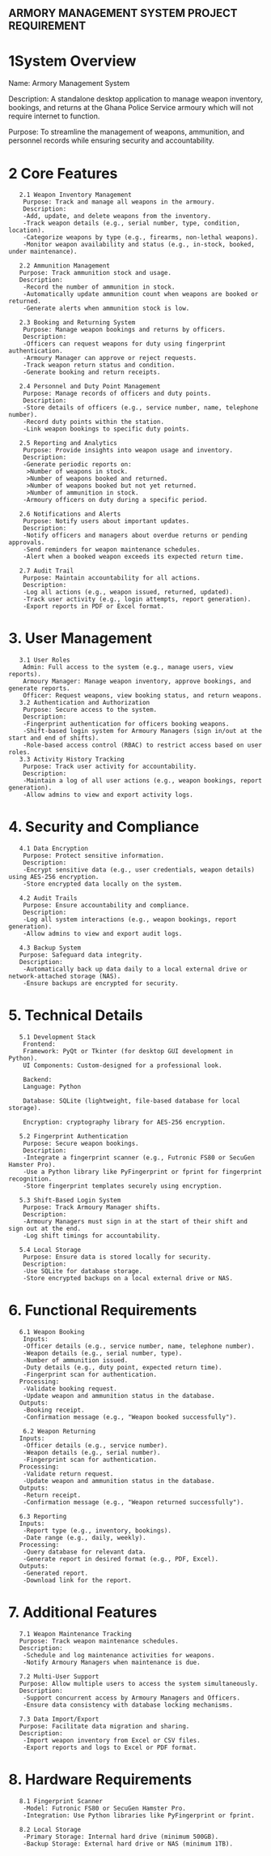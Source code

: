 ## ARMORY MANAGEMENT SYSTEM PROJECT REQUIREMENT
# 1System Overview
Name: Armory Management System

Description: A standalone desktop application to manage weapon inventory, bookings, and returns at the Ghana Police Service armoury which will not require internet to function.

Purpose: To streamline the management of weapons, ammunition, and personnel records while ensuring security and accountability.

# 2 Core Features
       2.1 Weapon Inventory Management
        Purpose: Track and manage all weapons in the armoury.
        Description:
        -Add, update, and delete weapons from the inventory.
        -Track weapon details (e.g., serial number, type, condition, location).
        -Categorize weapons by type (e.g., firearms, non-lethal weapons).
        -Monitor weapon availability and status (e.g., in-stock, booked, under maintenance).
       
       2.2 Ammunition Management
       Purpose: Track ammunition stock and usage.
       Description:
        -Record the number of ammunition in stock.
        -Automatically update ammunition count when weapons are booked or returned.
        -Generate alerts when ammunition stock is low.

       2.3 Booking and Returning System
        Purpose: Manage weapon bookings and returns by officers.
        Description:
        -Officers can request weapons for duty using fingerprint authentication.
        -Armoury Manager can approve or reject requests.
        -Track weapon return status and condition.
        -Generate booking and return receipts.

       2.4 Personnel and Duty Point Management
        Purpose: Manage records of officers and duty points.
        Description:
        -Store details of officers (e.g., service number, name, telephone number).
        -Record duty points within the station.
        -Link weapon bookings to specific duty points.

       2.5 Reporting and Analytics
        Purpose: Provide insights into weapon usage and inventory.
        Description:
        -Generate periodic reports on:
         >Number of weapons in stock.
         >Number of weapons booked and returned.
         >Number of weapons booked but not yet returned.
         >Number of ammunition in stock.
        -Armoury officers on duty during a specific period.

       2.6 Notifications and Alerts
        Purpose: Notify users about important updates.
        Description:
        -Notify officers and managers about overdue returns or pending approvals.
        -Send reminders for weapon maintenance schedules.
        -Alert when a booked weapon exceeds its expected return time.

       2.7 Audit Trail
        Purpose: Maintain accountability for all actions.
        Description:
        -Log all actions (e.g., weapon issued, returned, updated).
        -Track user activity (e.g., login attempts, report generation).
        -Export reports in PDF or Excel format.
 
# 3. User Management
       3.1 User Roles
        Admin: Full access to the system (e.g., manage users, view reports).
        Armoury Manager: Manage weapon inventory, approve bookings, and generate reports.
        Officer: Request weapons, view booking status, and return weapons.
       3.2 Authentication and Authorization
        Purpose: Secure access to the system.
        Description:
        -Fingerprint authentication for officers booking weapons.
        -Shift-based login system for Armoury Managers (sign in/out at the start and end of shifts).
        -Role-based access control (RBAC) to restrict access based on user roles.
       3.3 Activity History Tracking
        Purpose: Track user activity for accountability.
        Description:
        -Maintain a log of all user actions (e.g., weapon bookings, report generation).
        -Allow admins to view and export activity logs.

# 4. Security and Compliance
       4.1 Data Encryption
        Purpose: Protect sensitive information.
        Description:
        -Encrypt sensitive data (e.g., user credentials, weapon details) using AES-256 encryption.
        -Store encrypted data locally on the system.
       
       4.2 Audit Trails
        Purpose: Ensure accountability and compliance.
        Description:
        -Log all system interactions (e.g., weapon bookings, report generation).
        -Allow admins to view and export audit logs.

       4.3 Backup System
       Purpose: Safeguard data integrity.
       Description:
        -Automatically back up data daily to a local external drive or network-attached storage (NAS).
        -Ensure backups are encrypted for security.

# 5. Technical Details
       5.1 Development Stack
        Frontend:
        Framework: PyQt or Tkinter (for desktop GUI development in Python).
        UI Components: Custom-designed for a professional look.

        Backend:
        Language: Python

        Database: SQLite (lightweight, file-based database for local storage).

        Encryption: cryptography library for AES-256 encryption.

       5.2 Fingerprint Authentication
        Purpose: Secure weapon bookings.
        Description:
        -Integrate a fingerprint scanner (e.g., Futronic FS80 or SecuGen Hamster Pro).
        -Use a Python library like PyFingerprint or fprint for fingerprint recognition.
        -Store fingerprint templates securely using encryption.

       5.3 Shift-Based Login System
        Purpose: Track Armoury Manager shifts.
        Description:
        -Armoury Managers must sign in at the start of their shift and sign out at the end.
        -Log shift timings for accountability.

       5.4 Local Storage
        Purpose: Ensure data is stored locally for security.
        Description:
        -Use SQLite for database storage.
        -Store encrypted backups on a local external drive or NAS.

# 6. Functional Requirements
       6.1 Weapon Booking
        Inputs:
        -Officer details (e.g., service number, name, telephone number).
        -Weapon details (e.g., serial number, type).
        -Number of ammunition issued.
        -Duty details (e.g., duty point, expected return time).
        -Fingerprint scan for authentication.
       Processing:
        -Validate booking request.
        -Update weapon and ammunition status in the database.
       Outputs:
        -Booking receipt.
        -Confirmation message (e.g., "Weapon booked successfully").

        6.2 Weapon Returning
       Inputs:
        -Officer details (e.g., service number).
        -Weapon details (e.g., serial number).
        -Fingerprint scan for authentication.
       Processing:
        -Validate return request.
        -Update weapon and ammunition status in the database.
       Outputs:
        -Return receipt.
        -Confirmation message (e.g., "Weapon returned successfully").

       6.3 Reporting
       Inputs:
        -Report type (e.g., inventory, bookings).
        -Date range (e.g., daily, weekly).
       Processing:
        -Query database for relevant data.
        -Generate report in desired format (e.g., PDF, Excel).
       Outputs:
        -Generated report.
        -Download link for the report.

# 7. Additional Features
       7.1 Weapon Maintenance Tracking
       Purpose: Track weapon maintenance schedules.
       Description:
        -Schedule and log maintenance activities for weapons.
        -Notify Armoury Managers when maintenance is due.
       
       7.2 Multi-User Support
       Purpose: Allow multiple users to access the system simultaneously.
       Description:
        -Support concurrent access by Armoury Managers and Officers.
        -Ensure data consistency with database locking mechanisms.

       7.3 Data Import/Export
       Purpose: Facilitate data migration and sharing.
       Description:
        -Import weapon inventory from Excel or CSV files.
        -Export reports and logs to Excel or PDF format.

# 8. Hardware Requirements
       8.1 Fingerprint Scanner
        -Model: Futronic FS80 or SecuGen Hamster Pro.
        -Integration: Use Python libraries like PyFingerprint or fprint.

       8.2 Local Storage
        -Primary Storage: Internal hard drive (minimum 500GB).
        -Backup Storage: External hard drive or NAS (minimum 1TB).








 